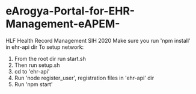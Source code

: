 # eArogya-Portal-for-EHR-Management-eAPEM-
HLF Health Record Management SIH 2020
Make sure you run 'npm install' in ehr-api dir
To setup network: 
1.  From the root dir run start.sh
2.  Then run setup.sh
3.  cd to 'ehr-api'
4.  Run 'node register_user', registration files in 'ehr-api' dir
5.  Run 'npm start'
